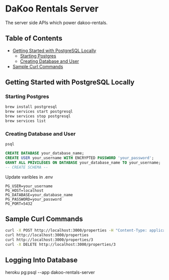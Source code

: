 # DaKoo Rentals Server

The server side APIs which power dakoo-rentals.

## Table of Contents

- [Getting Started with PostgreSQL Locally](#getting-started-with-postgresql-locally)
  - [Starting Postgres](#starting-postgres)
  - [Creating Database and User](#creating-database-and-user)
- [Sample Curl Commands](#sample-curl-commands)

## Getting Started with PostgreSQL Locally

### Starting Postgres
```sh
brew install postgresql
brew services start postgresql
brew services stop postgresql
brew services list
```

### Creating Database and User
```sh
psql
```

```sql
CREATE DATABASE your_database_name;
CREATE USER your_username WITH ENCRYPTED PASSWORD 'your_password';
GRANT ALL PRIVILEGES ON DATABASE your_database_name TO your_username;
-- CREATE SCHEMA --
```

Update varibles in .env
```
PG_USER=your_username
PG_HOST=localhost
PG_DATABASE=your_database_name
PG_PASSWORD=your_password
PG_PORT=5432
```

## Sample Curl Commands

```sh
curl -X POST http://localhost:3000/properties -H "Content-Type: application/json" -d '{"address": "123 Main St"}'
curl http://localhost:3000/properties
curl http://localhost:3000/properties/3
curl -X DELETE http://localhost:3000/properties/3
```

## Logging Into Database
heroku pg:psql --app dakoo-rentals-server
